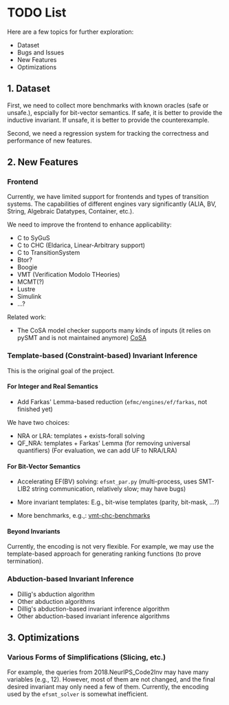 # TODO List

Here are a few topics for further exploration:

- Dataset
- Bugs and Issues
- New Features
- Optimizations

## 1. Dataset

First, we need to collect more benchmarks with known oracles (safe or unsafe.), espcially for bit-vector semantics.
If safe, it is better to provide the inductive invariant.
If unsafe, it is better to provide the counterexample.

Second, we need a regression system for tracking the correctness and performance of new features.

## 2. New Features

### Frontend

Currently, we have limited support for frontends and types of transition systems. The capabilities of different engines vary significantly (ALIA, BV, String, Algebraic Datatypes, Container, etc.).

We need to improve the frontend to enhance applicability:

- C to SyGuS
- C to CHC (Eldarica, Linear-Arbitrary support)
- C to TransitionSystem
- Btor?
- Boogie
- VMT (Verification Modolo THeories)
- MCMT(?)
- Lustre
- Simulink
- ...?

Related work:

- The CoSA model checker supports many kinds of inputs (it relies on pySMT and is not maintained anymore) [CoSA](https://github.com/cristian-mattarei/CoSA)

### Template-based (Constraint-based) Invariant Inference

This is the original goal of the project.

#### For Integer and Real Semantics

- Add Farkas' Lemma-based reduction (`efmc/engines/ef/farkas`, not finished yet)

We have two choices:

- NRA or LRA: templates + exists-forall solving
- QF_NRA: templates + Farkas' Lemma (for removing universal quantifiers)
  (For evaluation, we can add UF to NRA/LRA)

#### For Bit-Vector Semantics

- Accelerating EF(BV) solving: `efsmt_par.py` (multi-process, uses SMT-LIB2 string communication, relatively slow; may have bugs)
- More invariant templates: E.g., bit-wise templates (parity, bit-mask, ...?)

- More benchmarks, e.g.,: [vmt-chc-benchmarks](https://github.com/chc-comp/vmt-chc-benchmarks/tree/master/bv)

#### Beyond Invariants

Currently, the encoding is not very flexible. For example, we may use the template-based approach for generating ranking functions (to prove termination).


### Abduction-based Invariant Inference

- Dillig's abduction algorithm
- Other abduction algorithms
- Dillig's abduction-based invariant inference algorithm
- Other abduction-based invariant inference algorithms

## 3. Optimizations

### Various Forms of Simplifications (Slicing, etc.)

For example, the queries from 2018.NeurIPS_Code2Inv may have many variables (e.g., 12). However, most of them are not changed, and the final desired invariant may only need a few of them. Currently, the encoding used by the `efsmt_solver` is somewhat inefficient.
